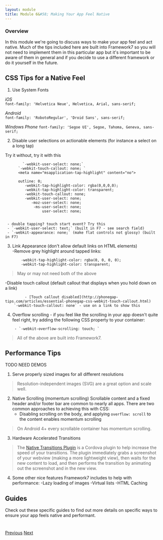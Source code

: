 ```yaml
---
layout: module
title: Module 6&#58; Making Your App Feel Native
---
```


### Overview
In this module we're going to discuss ways to make your app feel and act native. Much of the tips included here are built into Framework7 so you
will not need to implement them in this particular app but it's important to be aware of them in general and if you decide to use a different 
framework or do it yourself in the future. 

## CSS Tips for a Native Feel
1. Use System Fonts

*iOS*    
    `font-family: 'Helvetica Neue', Helvetica, Arial, sans-serif;`

*Android*    
    `font-family: 'RobotoRegular', 'Droid Sans', sans-serif;`

*Windows Phone*
    `font-family: 'Segoe UI', Segoe, Tahoma, Geneva, sans-serif;`    

2. Disable user selections on actionable elements (for instance a select on a long tap)

Try it without, try it with this

	        `-webkit-user-select: none;`
		  `-webkit-touch-callout: none; `
		  <meta name="msapplication-tap-highlight" content="no">
		  
		  outline: 0;
             -webkit-tap-highlight-color: rgba(0,0,0,0);
             -webkit-tap-highlight-color: transparent;
             -webkit-touch-callout: none;
             -webkit-user-select: none;
                -moz-user-select: none;
                 -ms-user-select: none;
                     user-select: none;

	  
     - double tapping? touch start event? Try this
     - `-webkit-user-select: text;` (built in F7 - see search field)
     - `-webkit-appearance: none;` (make flat controls not glossy) (built in F7)

3. Link Appearance (don't allow default links on HTML elements)     
 -Remove grey highlight around tapped links:
	       
	       -webkit-tap-highlight-color: rgba(0, 0, 0, 0);
      	   -webkit-tap-highlight-color: transparent; 
     	   
  > May or may not need both of the above      	   
 
 -Disable touch callout (default callout that displays when you hold down on a link)
      		 
      		 - [Touch callout disabled](http://phonegap-tips.com/articles/essential-phonegap-css-webkit-touch-callout.html) 
        `-webkit-touch-callout: none` - use on a link to show this

4. Overflow scrolling - if you feel like the scrolling in your app doesn't quite feel right, try adding the following CSS property to your container:

        - `-webkit-overflow-scrolling: touch; `
      
>All of the above are built into Framework7. 
 
## Performance Tips

TODO NEED DEMOS

1. Serve properly sized images for all different resolutions
>Resolution-independent images (SVG) are a great option and scale well.

2. Native Scrolling (momentum scrolling)
Scrollable content and a fixed header and/or footer bar are common to nearly all apps. There are two common approaches to achieving this with CSS:
    - Disabling scrolling on the body, and applying `overflow: scroll` to the content enables momentum scrolling
    
> On Android 4+ every scrollable container has momentum scrolling.

3. Hardware Accelerated Transitions

>The [Native Transitions Plugin](http://plugins.telerik.com/cordova/plugin/native-page-transitions) is a Cordova plugin to help increase the speed of your transitions.  The plugin immediately grabs a screenshot 
of your webview (making a more lightweight view), then waits for the new content to load, and then performs the transition by animating out the 
screenshot and in the new view.

4. Some other nice features Framework7 includes to help with performance:
-Lazy loading of images
-Virtual lists
-HTML Caching


## Guides 
Check out these specific guides to find out more details on specific ways to ensure your app feels native and performant.  


<div class="row" style="margin-top:40px;">
<div class="col-sm-12">
<a href="module5.html" class="btn btn-default"><i class="glyphicon glyphicon-chevron-left"></i> Previous</a>
<a href="module7.html" class="btn btn-default pull-right">Next <i class="glyphicon
glyphicon-chevron-right"></i></a>
</div>
</div>
